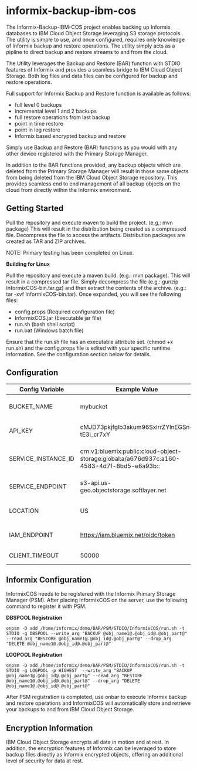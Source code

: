 # informix-backup-ibm-cos
The Informix-Backup-IBM-COS project enables backing up Informix databases to IBM Cloud Object Storage leveraging S3 storage protocols.  The utility is simple to use, and once configured, requires only knowledge of Informix backup and restore operations.  The utility simply acts as a pipline to direct backup and restore streams to and from the cloud.

The Utility leverages the Backup and Restore (BAR) function with STDIO features of Informix and provides a seamless bridge to IBM Cloud Object Storage.  Both log files and data files can be configured for backup and restore operations.

Full support for Informix Backup and Restore function is available as follows:
* full level 0 backups 
* incremental level 1 and 2 backups
* full restore operations from last backup
* point in time restore 
* point in log restore
* Informix based encrypted backup and restore

Simply use Backup and Restore (BAR) functions as you would with any other device registered with the Primary Storage Manager. 

In addition to the BAR functions provided, any backup objects which are deleted from the Primary Storage Manager will result in those same objects from being deleted from the IBM Cloud Object Storage repository.  This provides seamless end to end management of all backup objects on the cloud from directly within the Informix environment.  

## Getting Started
Pull the repository and execute maven to build the project.  (e,g,:  mvn package)  This will result in the distribution being created as a compressed file.  Decompress the file to access the artifacts.  Distribution packages are created as TAR and ZIP archives. 

NOTE:  Primary testing has been completed on Linux.

**Building for Linux**

Pull the repository and execute a maven build.  (e.g.:  mvn package).  This will result in a compressed tar file.  Simply decompress the file (e.g.:  gunzip InformixCOS-bin.tar.gz) and then extract the contents of the archive.  (e.g.:  tar -xvf InformixCOS-bin.tar).  Once expanded, you will see the following files:

* config.props (Required configuration file)
* InformixCOS.jar (Executable jar file)
* run.sh (bash shell script)
* run.bat (Windows batch file)

Ensure that the run.sh file has an executable attribute set.  (chmod +x run.sh) and the config.props file is edited with your specific runtime information.  See the configuration section below for details.



## Configuration
Config Variable | Example Value | Description | Required
----------------|---------------|-------------|----------
BUCKET_NAME  |  mybucket  |  The name of the IBM Cloud Object Storage bucket  | YES
API_KEY  | cMJD73pkjfglb3skum96SxlrrZYlnEGSn-tE3i_cr7xY  |  The value of "apikey" from the service credentials  |  YES
SERVICE_INSTANCE_ID  |  crn:v1:bluemix:public:cloud-object-storage:global:a/a676d937c:a160-4583-4d7f-8bd5-e6a93b::  |  The value of "resource_instance_id" from the service credentials  |  YES
SERVICE_ENDPOINT  |  s3-api.us-geo.objectstorage.softlayer.net  |  Default value should not need to be changed  |  YES
LOCATION  |  US  | The geo location for the cloud object storage location  |  YES
IAM_ENDPOINT  | https://iam.bluemix.net/oidc/token  |  Default value should not have to be changed  |  YES
CLIENT_TIMEOUT  |  50000  |  The S3 client timeout value.  |  YES

## Informix Configuration
InformixCOS needs to be registered with the Informix Primary Storage Manager (PSM).  After placing InformixCOS on the server, use the following command to register it with PSM.

**DBSPOOL Registration**

	onpsm -D add /home/informix/demo/BAR/PSM/STDIO/InformixCOS/run.sh -t STDIO -g DBSPOOL --write_arg "BACKUP @obj_name1@.@obj_id@.@obj_part@" --read_arg "RESTORE @obj_name1@.@obj_id@.@obj_part@" --drop_arg "DELETE @obj_name1@.@obj_id@.@obj_part@"

**LOGPOOL Registration**

	onpsm -D add /home/informix/demo/BAR/PSM/STDIO/InformixCOS/run.sh -t STDIO -g LOGPOOL -p HIGHEST  --write_arg "BACKUP @obj_name1@.@obj_id@.@obj_part@" --read_arg "RESTORE @obj_name1@.@obj_id@.@obj_part@" --drop_arg "DELETE @obj_name1@.@obj_id@.@obj_part@"
	
After PSM registration is completed, use onbar to execute Informix backup and restore operations and InformixCOS will automatically store and retrieve your backups to and from IBM Cloud Object Storage. 

## Encryption Information ##
IBM Cloud Object Storage encrypts all data in motion and at rest.  In addition, the encryption features of Informix can be leveraged to store backup files directly as Informix encrypted objects, offering an additional level of security for data at rest.   
 


